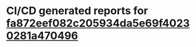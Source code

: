 # CI/CD generated reports for [fa872eef082c205934da5e69f40230281a470496](https://github.com/hydephp/develop/commit/fa872eef082c205934da5e69f40230281a470496)
